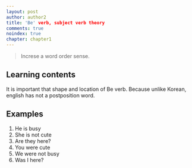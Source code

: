 ```yaml
---
layout: post
author: author2
title: 'Be' verb, subject verb theory
comments: true
noindex: true
chapter: chapter1
---
```

>Increse a word order sense.

## Learning contents
It is important that shape and location of Be verb.
Because unlike Korean, english has not a postposition word.

## Examples
1. He is busy
2. She is not cute
3. Are they here?
4. You were cute 
5. We were not busy
6. Was I here?

